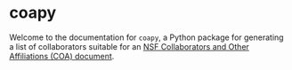# coapy

Welcome to the documentation for `coapy`, a Python package for generating a list of collaborators suitable for an [NSF Collaborators and Other Affiliations (COA) document](https://www.nsf.gov/bfa/dias/policy/coa/coa_template.xlsx).

